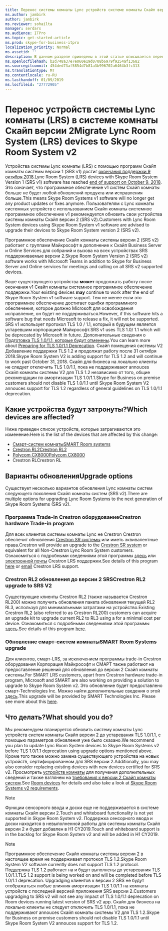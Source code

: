 ```yaml
---
title: Перенос системы комнаты Lync устройств системе комнаты Скайп версии 2
ms.author: jambirk
author: jambirk
ms.reviewer: sohailta
manager: serdars
ms.audience: ITPro
ms.topic: get-started-article
ms.prod: skype-for-business-itpro
localization_priority: Normal
ms.assetid: ''
description: В данном разделе приведены в этой статье описывается перенос системы комнаты Lync устройств для использования версии 2 Скайп комнаты системного программного обеспечения.
ms.openlocfilehash: b2d748a37e7e060e19d0708b6979f9254af13682
ms.sourcegitcommit: 454ded73af5854d7b81a3b996702a6464b3fc313
ms.translationtype: MT
ms.contentlocale: ru-RU
ms.lasthandoff: 01/09/2019
ms.locfileid: "27772905"
---
```

# <a name="migrate-lync-room-system-lrs-devices-to-skype-room-system-v2"></a><span data-ttu-id="66ae3-103">Перенос устройств системы Lync комнаты (LRS) в системе комнаты Скайп версии 2</span><span class="sxs-lookup"><span data-stu-id="66ae3-103">Migrate Lync Room System (LRS) devices to Skype Room System v2</span></span> 
<span data-ttu-id="66ae3-104">Устройства системы Lync комнаты (LRS) с помощью программ Скайп комнаты системы версии 1 (SRS v1) достиг [окончания поддержки 9 октября 2018](https://support.microsoft.com/en-us/help/4043450/products-reaching-end-of-support-for-2018).</span><span class="sxs-lookup"><span data-stu-id="66ae3-104">Lync Room System (LRS) devices with Skype Room System Version 1 (SRS v1) software has reached [end of support on October 9, 2018](https://support.microsoft.com/en-us/help/4043450/products-reaching-end-of-support-for-2018).</span></span> <span data-ttu-id="66ae3-105">Это означает, что программное обеспечение v1 систем Скайп комнаты больше не будет любой обновлений продукта или исправления больше.</span><span class="sxs-lookup"><span data-stu-id="66ae3-105">This means Skype Room Systems v1 software will no longer get any product updates or fixes anymore.</span></span> <span data-ttu-id="66ae3-106">Пользователям с Lync комнаты системных устройств с использованием Скайп комнаты системное программное обеспечение v1 рекомендуется обновить свои устройства системы комнаты Скайп версии 2 (SRS v2).</span><span class="sxs-lookup"><span data-stu-id="66ae3-106">Customers with Lync Room System devices using Skype Room System v1 software are advised to upgrade their devices to Skype Room System version 2 (SRS v2).</span></span>

<span data-ttu-id="66ae3-107">Программное обеспечение Скайп комнаты системы версии 2 (SRS v2) работает с группами Майкрософт в дополнение к Скайп Business Server и Online Services для собраний и вызова на всех устройствах SRS поддерживаемые версии 2.</span><span class="sxs-lookup"><span data-stu-id="66ae3-107">Skype Room System Version 2 (SRS v2) software works with Microsoft Teams in addition to Skype for Business Server and Online services for meetings and calling on all SRS v2 supported devices.</span></span>

<span data-ttu-id="66ae3-108">Ваше существующего устройства **может** продолжать работу после окончания v1 Скайп комнаты системное программное обеспечение поддержки.</span><span class="sxs-lookup"><span data-stu-id="66ae3-108">Your existing devices **may** continue to work after the end of Skype Room System v1 software support.</span></span> <span data-ttu-id="66ae3-109">Тем не менее если это программное обеспечение достигает ошибки программного обеспечения, которое должно Microsoft для освобождения исправление, он будет не поддерживаться.</span><span class="sxs-lookup"><span data-stu-id="66ae3-109">However, if this software hits a software bug that needs Microsoft to release a fix, it will not be supported.</span></span> <span data-ttu-id="66ae3-110">SRS v1 использует протокол TLS 1.0 / 1.1, который в будущем является устаревшим корпорацией Майкрософт.</span><span class="sxs-lookup"><span data-stu-id="66ae3-110">SRS v1 uses TLS 1.0/ 1.1 which will be deprecated by Microsoft in future.</span></span> <span data-ttu-id="66ae3-111">Дополнительные сведения о [Подготовка TLS 1.0/1.1, которые будут отменены](https://techcommunity.microsoft.com/t5/Skype-for-Business-Blog/Preparing-for-TLS-1-0-1-1-Deprecation-O365-Skype-for-Business/bc-p/223608).</span><span class="sxs-lookup"><span data-stu-id="66ae3-111">You can learn more about [Preparing for TLS 1.0/1.1 Deprecation](https://techcommunity.microsoft.com/t5/Skype-for-Business-Blog/Preparing-for-TLS-1-0-1-1-Deprecation-O365-Skype-for-Business/bc-p/223608).</span></span> <span data-ttu-id="66ae3-112">Скайп помещения системы V2 Добавление поддержки TLS 1.2 и продолжат работу после 31 октября 2018.</span><span class="sxs-lookup"><span data-stu-id="66ae3-112">Skype Room System V2 is adding support for TLS 1.2 and will continue to work past October 31, 2018.</span></span> <span data-ttu-id="66ae3-113">Скайп для бизнеса на локально клиенты не следует отключить TLS 1.0/1.1, пока не поддерживают annouces Скайп комнаты системы V2 для TLS 1.2 независимо от того, общие рекомендации по амортизации TLS 1.0/1.1.</span><span class="sxs-lookup"><span data-stu-id="66ae3-113">Skype for Business on premise customers should not disable TLS 1.0/1.1 until Skype Room System V2 annouces support for TLS 1.2 regardless of general guidelines on TLS 1.0/1.1 deprecation.</span></span>

## <a name="which-devices-are-affected"></a><span data-ttu-id="66ae3-114">Какие устройства будут затронуты?</span><span class="sxs-lookup"><span data-stu-id="66ae3-114">Which devices are affected?</span></span>
<span data-ttu-id="66ae3-115">Ниже приведен список устройств, которые затрагиваются это изменение:</span><span class="sxs-lookup"><span data-stu-id="66ae3-115">Here is the list of the devices that are affected by this change:</span></span>
- [<span data-ttu-id="66ae3-116">Смарт-систем комнаты</span><span class="sxs-lookup"><span data-stu-id="66ae3-116">SMART Room systems</span></span>](https://support.smarttech.com/en/hardware/room-systems-skype)
- [<span data-ttu-id="66ae3-117">Crestron RL2</span><span class="sxs-lookup"><span data-stu-id="66ae3-117">Crestron RL2</span></span>](https://www.crestron.com/en-US/Products/Featured-Solutions/Crestron-RL-2)
- [<span data-ttu-id="66ae3-118">Polycom CX8000</span><span class="sxs-lookup"><span data-stu-id="66ae3-118">Polycom CX8000</span></span>](http://www.polycom.com/products-services/products-for-microsoft/skype-for-business/cx8000.html)
- <span data-ttu-id="66ae3-119">Crestron RL</span><span class="sxs-lookup"><span data-stu-id="66ae3-119">Crestron RL</span></span>

## <a name="upgrade-options"></a><span data-ttu-id="66ae3-120">Варианты обновления</span><span class="sxs-lookup"><span data-stu-id="66ae3-120">Upgrade options</span></span>
<span data-ttu-id="66ae3-121">Существует несколько вариантов обновления Lync комнаты систем следующего поколения Скайп комнаты систем (SRS v2).</span><span class="sxs-lookup"><span data-stu-id="66ae3-121">There are multiple options for upgrading Lync Room Systems to the next generation of Skype Room Systems (SRS v2).</span></span>

### <a name="crestron-hardware-trade-in-program"></a><span data-ttu-id="66ae3-122">Программа Trade-in Crestron оборудование</span><span class="sxs-lookup"><span data-stu-id="66ae3-122">Crestron hardware Trade-in program</span></span>
<span data-ttu-id="66ae3-123">Для всех клиентов системы комнаты Lync не Crestron Crestron обеспечит обновления [Crestron SR системы](https://www.crestron.com/en-us/products/featured-solutions/crestron-sr) или иметь эквивалентные права.</span><span class="sxs-lookup"><span data-stu-id="66ae3-123">Crestron will provide an upgrade to the [Crestron SR system](https://www.crestron.com/en-us/products/featured-solutions/crestron-sr) or equivalent for all Non-Crestron Lync Room System customers.</span></span> <span data-ttu-id="66ae3-124">Ознакомиться с подробными сведениями этой программы [здесь](https://support.crestron.com/app/answers/answer_view/a_id/1000220) или <!-- For details, --> [электронной почты](mailto:lrsupgrade@crestron.com) Crestron LRS поддержки.</span><span class="sxs-lookup"><span data-stu-id="66ae3-124">See details of this program [here](https://support.crestron.com/app/answers/answer_view/a_id/1000220) or <!-- For details, -->[email](mailto:lrsupgrade@crestron.com) Crestron LRS support.</span></span>  


### <a name="crestron-rl2-upgrade-to-srs-v2"></a><span data-ttu-id="66ae3-125">Crestron RL2 обновления до версии 2 SRS</span><span class="sxs-lookup"><span data-stu-id="66ae3-125">Crestron RL2 upgrade to SRS V2</span></span>
<span data-ttu-id="66ae3-126">Существующие клиенты Crestron RL2 (также называется Crestron RL200) можно получить обновления пакета обновления текущей RL2 RL3, используя для минимальными затратами на устройство.</span><span class="sxs-lookup"><span data-stu-id="66ae3-126">Existing Crestron RL2 (also referred to as Crestron RL200) customers can acquire an upgrade kit to upgrade current RL2 to RL3 using a for a minimal cost per device.</span></span> <span data-ttu-id="66ae3-127">Ознакомиться с подробными сведениями этой программы [здесь](https://crestron.com/en-US/Products/Workspace-Solutions/Unified-Communications/Crestron-RL-2/CCS-UC-250-KIT).</span><span class="sxs-lookup"><span data-stu-id="66ae3-127">See details of this program [here](https://crestron.com/en-US/Products/Workspace-Solutions/Unified-Communications/Crestron-RL-2/CCS-UC-250-KIT).</span></span> 


### <a name="smart-room-systems-upgrade"></a><span data-ttu-id="66ae3-128">Обновление смарт-систем комнаты</span><span class="sxs-lookup"><span data-stu-id="66ae3-128">SMART Room Systems upgrade</span></span> 
<span data-ttu-id="66ae3-129">Для клиентов, смарт-LRS, за исключением программы trade-in Crestron оборудования Корпорация Майкрософт и СМАРТ также работают на предоставление решений для обновления до версии 2 Скайп комнаты системы.</span><span class="sxs-lookup"><span data-stu-id="66ae3-129">For SMART LRS customers, apart from Crestron hardware trade-in program, Microsoft and SMART are also working on providing a solution to upgrade to Skype Room System v2.</span></span> <span data-ttu-id="66ae3-130">Это обновление будет предоставлено смарт-Technologies Inc. Можно найти дополнительные сведения о этой [здесь](https://support.smarttech.com/docs/hardware/room-systems-skype/srs-skype-v2/en/about/default.cshtml).</span><span class="sxs-lookup"><span data-stu-id="66ae3-130">This upgrade will be provided by SMART Technologies Inc. Please see more about this [here](https://support.smarttech.com/docs/hardware/room-systems-skype/srs-skype-v2/en/about/default.cshtml).</span></span>

<!--  
For later 
### Do-It-Yourself
A Do-It-Yourself option is also available for customers with upgrade to Windows 10 and Skype Room Systems v2 software. Windows 10 Enterprise Licenses are available through [approved resellers](https://www.microsoft.com/en-us/Licensing/how-to-buy/how-to-buy.aspx) and Skype Room System V2 software will be available through this guide. 
 
  
To use this option however, customers must additionaly buy a [Logitech Screen Share](https://www.logitech.com/en-us/product/screen-share) adapter. Microsoft will provide instructions on how to use this adapter with Skype Room System v2 software. 


Look for upgrade instructions on this page shortly. 
  
### Summary of upgrade options
This table lists summary of all available options for existing LRS devices:
<!--  For later 
| Upgrade Option | SMART Room Systems | Crestron RL2 | Polycom CX8000 | Crestron RL |
|:--- |:--- |:--- |:--- |:--- |
|**Crestron hardware </br>Trade-in program**|Available|Available|Available|Available|
|**Crestron RL3**|Not Available|Available|Not Available|Not Available|
|**Do-It-Yourself**|Available|Not Available|Not Available|Not Available|
| | | | | |
-->

## <a name="what-should-you-do"></a><span data-ttu-id="66ae3-131">Что делать?</span><span class="sxs-lookup"><span data-stu-id="66ae3-131">What should you do?</span></span>
<span data-ttu-id="66ae3-132">Мы рекомендуем планируется обновить систему комнаты Lync устройств систем комнаты Скайп версии 2 до устаревания TLS 1.0/1.1, с помощью параметров обновления уже было сказано.</span><span class="sxs-lookup"><span data-stu-id="66ae3-132">We recommend you plan to update Lync Room System devices to Skype Room Systems v2 before TLS 1.0/1.1 deprecation using upgrade options mentioned above.</span></span> <span data-ttu-id="66ae3-133">Кроме того также можно замена существующего устройства на новых устройств, сертифицированном для SRS версии 2.</span><span class="sxs-lookup"><span data-stu-id="66ae3-133">Additionally, you may also consider replacing existing devices with new devices certified for SRS v2.</span></span> <span data-ttu-id="66ae3-134">Просмотреть [устройств комнаты](https://aka.ms/roomdevices) для получения дополнительных сведений и также взглянем на [требования к версии 2 Скайп комнаты систем](https://docs.microsoft.com/skypeforbusiness/plan-your-deployment/clients-and-devices/requirements).</span><span class="sxs-lookup"><span data-stu-id="66ae3-134">See [Room devices](https://aka.ms/roomdevices) for details and also take a look at [Skype Room Systems v2 requirements](https://docs.microsoft.com/skypeforbusiness/plan-your-deployment/clients-and-devices/requirements).</span></span>  

> [!NOTE]
> <span data-ttu-id="66ae3-135">Функции сенсорного ввода и доски еще не поддерживается в системе комнаты Скайп версии 2.</span><span class="sxs-lookup"><span data-stu-id="66ae3-135">Touch and whiteboard functionality is not yet supported in Skype Room System v2.</span></span> <span data-ttu-id="66ae3-136">Поддержка сенсорного ввода и доски находится в невыполненной работы для системы комнаты Скайп версии 2 и будет добавлен в H1 CY2019.</span><span class="sxs-lookup"><span data-stu-id="66ae3-136">Touch and whiteboard support is in the backlog for Skype Room System v2 and will be added in H1 CY2019.</span></span>

> [!NOTE]
> <span data-ttu-id="66ae3-137">Программное обеспечение Скайп комнаты системы версии 2 в настоящее время не поддерживает протокол TLS 1.2.</span><span class="sxs-lookup"><span data-stu-id="66ae3-137">Skype Room System V2 software currently does not support TLS 1.2 protocol.</span></span> <span data-ttu-id="66ae3-138">Поддержка TLS 1.2 работает на и будут выполнены до устаревания TLS 1.0/1.1.</span><span class="sxs-lookup"><span data-stu-id="66ae3-138">TLS 1.2 support is being worked on and will be completed before TLS 1.0/1.1 deprecation.</span></span> <span data-ttu-id="66ae3-139">Upgradging клиентов к версии 2 SRS не будут отображаться любые влияния амортизации TLS 1.0/1.1 на комнаты устройств с последней версией приложения SRS версии 2.</span><span class="sxs-lookup"><span data-stu-id="66ae3-139">Customers upgradging to SRS v2 will not see any impact of TLS 1.0/1.1 deprecation on Room devices running latest version of SRS v2 app.</span></span> <span data-ttu-id="66ae3-140">Скайп для бизнеса на локально клиенты не следует отключить TLS 1.0/1.1, пока не поддерживают annouces Скайп комнаты системы V2 для TLS 1.2.</span><span class="sxs-lookup"><span data-stu-id="66ae3-140">Skype for Business on premise customers should not disable TLS 1.0/1.1 until Skype Room System V2 annouces support for TLS 1.2.</span></span> 
